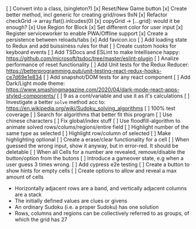 [ ] Convert into a class, (singleton?)
[x] Reset/New Game button
[x] Create better method, incl generic for creating grid/rows 9xN
[x] Refactor checkGrid -> array.flat().inlcudes(0)
[x] copyGrid -> [...grid]: would it be enough?
[x] Use Region for Block
[x] Set different color for user input
[x] Register serviceworker to enable PWA/Offline support
[x] Create a persistence between reloads/tabs
[x] Add favicon.ico
[ ] Add loading state to Redux and add buissiness rules for that
[ ] Create custom hooks for keyboard events
[ ] Add TSDocs and ESLint to make Intellisence happy: https://github.com/microsoft/tsdoc/tree/master/eslint-plugin
[ ] Analize performance of reset functionality
[ ] Add Unit tests for the Redux Reducer: https://betterprogramming.pub/unit-testing-react-redux-hooks-ce7d69e1e834
[ ] Add snapshot/DOM tests for any react component
[ ] Add Dark/Light mode theme: https://www.smashingmagazine.com/2020/04/dark-mode-react-apps-styled-components/
[ ] 9 as a cont/variable and use it as it's calculations
[ ] Investigate a better `solve` method acc to: https://en.wikipedia.org/wiki/Sudoku_solving_algorithms
[ ] 100% test coverage
[ ] Search for algorithms that better fit this program
[ ] Use chinese characters
[ ] Fix global/index stuff
[ ] Use floodfill-algorithm to animate solved rows/colums/regions/entire field
[ ] Highlight number of the same type as selected
[ ] Highlight row/column of selected
[ ] Make highlighting optional
[ ] Create a erase/clear functionality for a cell
[ ] When guessed the wrong input, show it anyway, but in error-red. It should be deletable
[ ] When all Cells for a number are revealed, remove/disable the button/option from the butons
[ ] Introduce a gameover state, e.g when a user guess 3 times wrong.
[ ] Add cypress e2e testing
[ ] Create a button to show hints for empty cells
[ ] Create options to allow and reveal a max amount of cells

-   Horizontally adjacent rows are a band, and vertically adjacent columns are a stack
-   The initially defined values are clues or givens
-   An ordinary Sudoku (i.e. a proper Sudoku) has one solution
-   Rows, columns and regions can be collectively referred to as groups, of which the grid has 27
